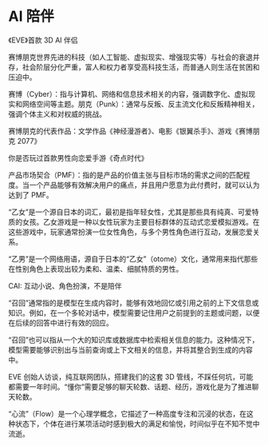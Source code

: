 # AI 陪伴

《EVE》首款 3D AI 伴侣

赛博朋克世界先进的科技（如人工智能、虚拟现实、增强现实等）与社会的衰退并存，社会阶层分化严重，富人和权力者享受高科技生活，而普通人则生活在贫困和压迫中。

赛博（Cyber）：指与计算机、网络和信息技术相关的内容，强调数字化、虚拟现实和网络空间等主题。朋克（Punk）：通常与反叛、反主流文化和反叛精神相关，强调个体主义和对权威的挑战。

赛博朋克的代表作品：文学作品《神经漫游者》、电影《银翼杀手》、游戏《赛博朋克 2077》

你是否玩过首款男性向恋爱手游《奇点时代》

产品市场契合（PMF）：指的是产品的价值主张与目标市场的需求之间的匹配程度。当一个产品能够有效解决用户的痛点，并且用户愿意为此付费时，就可以认为达到了 PMF。

“乙女”是一个源自日本的词汇，最初是指年轻女性，尤其是那些具有纯真、可爱特质的女孩。乙女游戏是一种以女性玩家为主要目标群体的互动式恋爱模拟游戏。在这些游戏中，玩家通常扮演一位女性角色，与多个男性角色进行互动，发展恋爱关系。

“乙男”是一个网络用语，源自于日本的“乙女”（otome）文化，通常用来指代那些在性别角色上表现出较为柔和、温柔、细腻特质的男性。

CAI: 互动小说、角色扮演，不是陪伴

“召回”通常指的是模型在生成内容时，能够有效地回忆或引用之前的上下文信息或知识。例如，在一个多轮对话中，模型需要记住用户之前提到的主题或问题，以便在后续的回答中进行有效的回应。

“召回”也可以指从一个大的知识库或数据库中检索相关信息的能力。这种情况下，模型需要能够识别出与当前查询或上下文相关的信息，并将其整合到生成的内容中。

EVE 创始人访谈，纯互联网团队，搭建我们的这套 3D 管线，不踩任何坑，可能都需要一年时间。“懂你”需要足够的聊天轮数、话题、经历，游戏化是为了推进聊天轮数。

“心流”（Flow）是一个心理学概念，它描述了一种高度专注和沉浸的状态，在这种状态下，个体在进行某项活动时感到极大的满足和愉悦，时间似乎在不知不觉中流逝。
